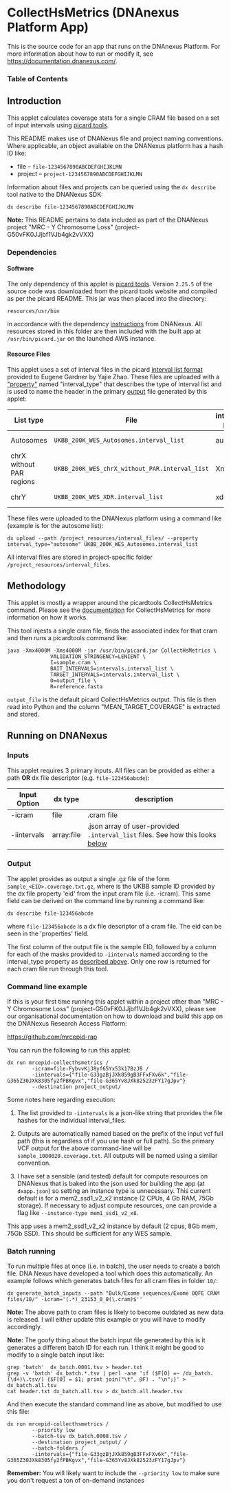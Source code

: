 # CollectHsMetrics (DNAnexus Platform App)

This is the source code for an app that runs on the DNAnexus Platform.
For more information about how to run or modify it, see
https://documentation.dnanexus.com/.

### Table of Contents

## Introduction

This applet calculates coverage stats for a single CRAM file based on a set of input intervals using [picard tools](https://broadinstitute.github.io/picard/).

This README makes use of DNANexus file and project naming conventions. Where applicable, an object available on the DNANexus
platform has a hash ID like:

* file – `file-1234567890ABCDEFGHIJKLMN`
* project – `project-1234567890ABCDEFGHIJKLMN`

Information about files and projects can be queried using the `dx describe` tool native to the DNANexus SDK:

```commandline
dx describe file-1234567890ABCDEFGHIJKLMN
```

**Note:** This README pertains to data included as part of the DNANexus project "MRC - Y Chromosome Loss" (project-G50vFK0JJjbf1VJb4gk2vVXX)

### Dependencies

#### Software

The only dependency of this applet is [picard tools](https://broadinstitute.github.io/picard/). Version `2.25.5` of
the source code was downloaded from the picard tools website and compiled as per the picard README. This jar was then
placed into the directory:

`resources/usr/bin`

in accordance with the dependency [instructions](https://documentation.dnanexus.com/developer/apps/dependency-management/asset-build-process)
from DNANexus. All resources stored in this folder are then included with the built app at `/usr/bin/picard.jar`
on the launched AWS instance.

#### Resource Files

This applet uses a set of interval files in the picard [interval list format](https://gatk.broadinstitute.org/hc/en-us/articles/360035531852-Intervals-and-interval-lists)
provided to Eugene Gardner by Yajie Zhao. These files are uploaded with a ["property"](https://documentation.dnanexus.com/developer/api/introduction-to-data-object-metadata/properties)
named "interval_type" that describes the type of interval list and is used to name the header in the primary 
[output](#output) file generated by this applet:

| List type | File | interval_type property | DNANexus file hash |
|-----------------------------------------------------| --------- | -------- | -------- |
| Autosomes | `UKBB_200K_WES_Autosomes.interval_list` | autosome |  file-G33gzBjJXk859gB3FFxFXv6k |
| chrX without PAR regions | `UKBB_200K_WES_chrX_without_PAR.interval_list` | XnoPAR | file-G365Z30JXk8305fy2fPBKgvx |
| chrY | `UKBB_200K_WES_XDR.interval_list` | xdr | file-G365Yv8JXk82523zFY17gJpv

These files were uploaded to the DNANexus platform using a command like (example is for the autosome list):

```commandline
dx upload --path /project_resources/interval_files/ --property interval_type="autosome" UKBB_200K_WES_Autosomes.interval_list
```

All interval files are stored in project-specific folder `/project_resources/interval_files`. 

## Methodology

This applet is mostly a wrapper around the picardtools CollectHsMetrics command. Please see the [documentation](https://gatk.broadinstitute.org/hc/en-us/articles/360036856051-CollectHsMetrics-Picard-)
for CollectHsMetrics for more information on how it works.

This tool injests a single cram file, finds the associated index for that cram and then runs a picardtools command like:

```commandline
java -Xmx4000M -Xms4000M -jar /usr/bin/picard.jar CollectHsMetrics \
              VALIDATION_STRINGENCY=LENIENT \
              I=sample.cram \
              BAIT_INTERVALS=intervals.interval_list \
              TARGET_INTERVALS=intervals.interval_list \
              O=output_file \
              R=reference.fasta
```

`output_file` is the default picard CollectHsMetrics output. This file is then read into Python and the column 
"MEAN_TARGET_COVERAGE" is extracted and stored.

## Running on DNANexus

### Inputs

This applet requires 3 primary inputs. All files can be provided as either a path **OR** dx file descriptor (e.g. `file-123456abcde`):

|  Input Option   |  dx type  |  description |
|-----------------|-----------|--------------|
| -icram         | file       | .cram file                          |
| -iintervals    | array:file | .json array of user-provided `.interval_list` files. See how this looks [below](#command-line-example) |

### Output

The applet provides as output a single .gz file of the form `sample_<EID>.coverage.txt.gz`, where <EID> is the UKBB sample
ID provided by the dx file property 'eid' from the input cram file (i.e. -icram). This same field can be derived on the 
command line by running a command like:

```
dx describe file-123456abcde
```

where `file-123456abcde` is a dx file descriptor of a cram file. The eid can be seen in the 'properties' field.

The first column of the output file is the sample EID, followed by a column for each of the masks provided to `-iintervals`
named according to the interval_type property as [described above](#resource-files). Only one row is returned for each
cram file run through this tool.

### Command line example

If this is your first time running this applet within a project other than "MRC - Y Chromosome Loss" (project-G50vFK0JJjbf1VJb4gk2vVXX),
please see our organisational documentation on how to download and build this app on the DNANexus Research Access Platform:

https://github.com/mrcepid-rap

You can run the following to run this applet:

```commandline
dx run mrcepid-collecthsmetrics /
        -icram=file-FybvvKjJ8yf65Yx53k17BzJB /
        -iintervals={"file-G33gzBjJXk859gB3FFxFXv6k","file-G365Z30JXk8305fy2fPBKgvx","file-G365Yv8JXk82523zFY17gJpv"}
        --destination project_output/
```

Some notes here regarding execution:
1. The list provided to `-iintervals` is a json-like string that provides the file hashes for the individual interval_files. 

2. Outputs are automatically named based on the prefix of the input vcf full path (this is regardless of if you use hash or full path). So
the primary VCF output for the above command-line will be `sample_1000020.coverage.txt`. All outputs will be named using a similar convention.

3. I have set a sensible (and tested) default for compute resources on DNANexus that is baked into the json used for building the app (at `dxapp.json`)
so setting an instance type is unnecessary. This current default is for a mem2_ssd1_v2_x2 instance (2 CPUs, 4 Gb RAM, 75Gb storage).
If necessary to adjust compute resources, one can provide a flag like `--instance-type mem1_ssd1_v2_x8`.

This app uses a mem2_ssd1_v2_x2 instance by default (2 cpus, 8Gb mem, 75Gb SSD). This should be sufficient for any WES sample.

### Batch running

To run multiple files at once (i.e. in batch), the user needs to create a batch file. DNA Nexus have developed a tool 
which does this automatically. An example follows which generates batch files for all cram files in folder `10/`:

```commandline
dx generate_batch_inputs --path "Bulk/Exome sequences/Exome OQFE CRAM files/10/" -icram='(.*)_23153_0_0(\.cram)$''
```

**Note:** The above path to cram files is likely to become outdated as new data is released. I will either update this 
example or you will have to modify accordingly.

**Note:** The goofy thing about the batch input file generated by this is it generates a different batch ID for each run.
I think it might be good to modify to a single batch input like:

```commandline
grep 'batch'  dx_batch.0001.tsv > header.txt
grep -v 'batch' dx_batch.*.tsv | perl -ane 'if ($F[0] =~ /dx_batch.(\d+)\.tsv/) {$F[0] = $1; print join("\t", @F) . "\n";}' > dx_batch.all.tsv
cat header.txt dx_batch.all.tsv > dx_batch.all.header.tsv
```

And then execute the standard command line as above, but modified to use this file:

```commandline
dx run mrcepid-collecthsmetrics /
        --priority low
        --batch-tsv dx_batch.0008.tsv /
        --destination project_output/ /
        --batch-folders /
        -iintervals={"file-G33gzBjJXk859gB3FFxFXv6k","file-G365Z30JXk8305fy2fPBKgvx","file-G365Yv8JXk82523zFY17gJpv"}
```

**Remember:** You will likely want to include the `--priority low` to make sure you don't request a ton of on-demand instances
